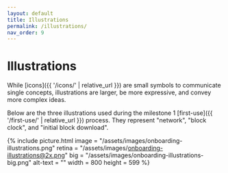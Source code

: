 ```yaml
---
layout: default
title: Illustrations
permalink: /illustrations/
nav_order: 9
---
```


# Illustrations

While [icons]({{ '/icons/' | relative_url }}) are small symbols to communicate single concepts, illustrations are larger, be more expressive, and convey more complex ideas.

Below are the three illustrations used during the milestone 1 [first-use]({{ '/first-use/' | relative_url }}) process. They represent "network", "block clock", and "initial block download".

{% include picture.html
	image = "/assets/images/onboarding-illustrations.png"
	retina = "/assets/images/onboarding-illustrations@2x.png"
	big = "/assets/images/onboarding-illustrations-big.png"
	alt-text = ""
	width = 800
	height = 599
%}